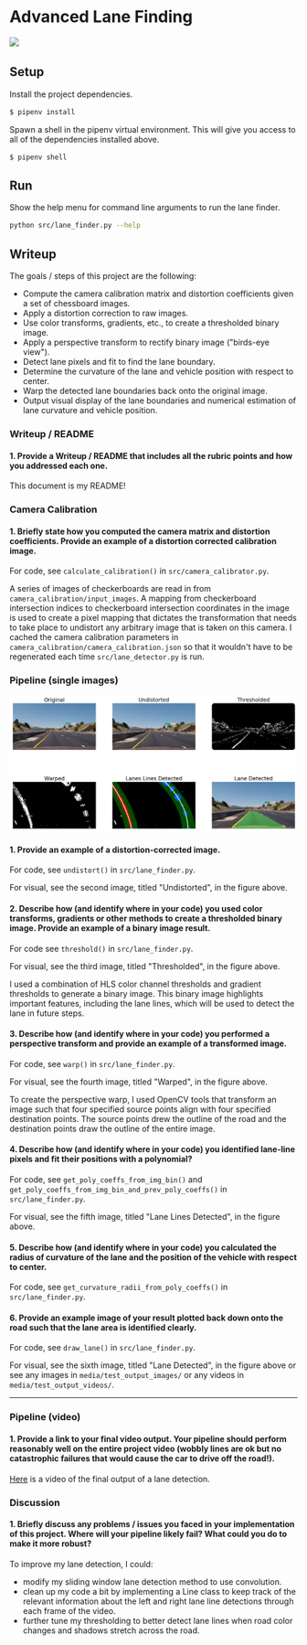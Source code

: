 # Advanced Lane Finding

![](media/lane_detection.gif)

## Setup

Install the project dependencies.

```bash
$ pipenv install
```

Spawn a shell in the pipenv virtual environment. This will give you access to all of the
dependencies installed above.

```bash
$ pipenv shell
```

## Run

Show the help menu for command line arguments to run the lane finder.

```bash
python src/lane_finder.py --help
```

## Writeup

The goals / steps of this project are the following:

* Compute the camera calibration matrix and distortion coefficients given a set of chessboard images.
* Apply a distortion correction to raw images.
* Use color transforms, gradients, etc., to create a thresholded binary image.
* Apply a perspective transform to rectify binary image ("birds-eye view").
* Detect lane pixels and fit to find the lane boundary.
* Determine the curvature of the lane and vehicle position with respect to center.
* Warp the detected lane boundaries back onto the original image.
* Output visual display of the lane boundaries and numerical estimation of lane curvature and vehicle position.

### Writeup / README

#### 1. Provide a Writeup / README that includes all the rubric points and how you addressed each one.

This document is my README!

### Camera Calibration

#### 1. Briefly state how you computed the camera matrix and distortion coefficients. Provide an example of a distortion corrected calibration image.

For code, see `calculate_calibration()` in `src/camera_calibrator.py`.

A series of images of checkerboards are read in from `camera_calibration/input_images`. A mapping
from checkerboard intersection indices to checkerboard intersection coordinates in the image is used
to create a pixel mapping that dictates the transformation that needs to take place to undistort any
arbitrary image that is taken on this camera. I cached the camera calibration parameters in
`camera_calibration/camera_calibration.json` so that it wouldn't have to be regenerated each time
`src/lane_detector.py` is run.

### Pipeline (single images)

![An image of each step of the pipeline.](media/lane_detection_pipeline.png)

#### 1. Provide an example of a distortion-corrected image.

For code, see `undistort()` in `src/lane_finder.py`.

For visual, see the second image, titled "Undistorted", in the figure above.


#### 2. Describe how (and identify where in your code) you used color transforms, gradients or other methods to create a thresholded binary image.  Provide an example of a binary image result.

For code see `threshold()` in `src/lane_finder.py`.

For visual, see the third image, titled "Thresholded", in the figure above.

I used a combination of HLS color channel thresholds and gradient thresholds to generate a binary image. This binary image highlights important features, including the lane lines, which will be used to detect the lane in future steps.

#### 3. Describe how (and identify where in your code) you performed a perspective transform and provide an example of a transformed image.

For code, see `warp()` in `src/lane_finder.py`.

For visual, see the fourth image, titled "Warped", in the figure above.

To create the perspective warp, I used OpenCV tools that transform an image such that four
specified source points align with four specified destination points. The source points drew the
outline of the road and the destination points draw the outline of the entire image.


#### 4. Describe how (and identify where in your code) you identified lane-line pixels and fit their positions with a polynomial?

For code, see `get_poly_coeffs_from_img_bin()` and
`get_poly_coeffs_from_img_bin_and_prev_poly_coeffs()` in `src/lane_finder.py`.

For visual, see the fifth image, titled "Lane Lines Detected", in the figure above.

#### 5. Describe how (and identify where in your code) you calculated the radius of curvature of the lane and the position of the vehicle with respect to center.

For code, see `get_curvature_radii_from_poly_coeffs()` in `src/lane_finder.py`.

#### 6. Provide an example image of your result plotted back down onto the road such that the lane area is identified clearly.

For code, see `draw_lane()` in `src/lane_finder.py`.

For visual, see the sixth image, titled "Lane Detected", in the figure above or see any images in
`media/test_output_images/` or any videos in `media/test_output_videos/`.

---

### Pipeline (video)

#### 1. Provide a link to your final video output.  Your pipeline should perform reasonably well on the entire project video (wobbly lines are ok but no catastrophic failures that would cause the car to drive off the road!).

[Here](media/test_output_videos/project_video.avi) is a video of the final output of a lane
detection.

### Discussion

#### 1. Briefly discuss any problems / issues you faced in your implementation of this project.  Where will your pipeline likely fail?  What could you do to make it more robust?

To improve my lane detection, I could:

* modify my sliding window lane detection method to use convolution.
* clean up my code a bit by implementing a Line class to keep track of the relevant
  information about the left and right lane line detections through each frame of the video.
* further tune my thresholding to better detect lane lines when road color changes and
  shadows stretch across the road.
